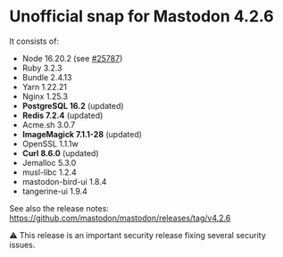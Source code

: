 # Unofficial snap for Mastodon 4.2.6

It consists of:

* Node 16.20.2 (see [#25787](https://github.com/mastodon/mastodon/discussions/25787#discussioncomment-6382898))
* Ruby 3.2.3
* Bundle 2.4.13
* Yarn 1.22.21
* Nginx 1.25.3
* **PostgreSQL 16.2** (updated)
* **Redis 7.2.4** (updated)
* Acme.sh 3.0.7
* **ImageMagick 7.1.1-28** (updated)
* OpenSSL 1.1.1w
* **Curl 8.6.0** (updated)
* Jemalloc 5.3.0
* musl-libc 1.2.4
* mastodon-bird-ui 1.8.4
* tangerine-ui 1.9.4

See also the release notes: https://github.com/mastodon/mastodon/releases/tag/v4.2.6

⚠️ This release is an important security release fixing several security issues.
